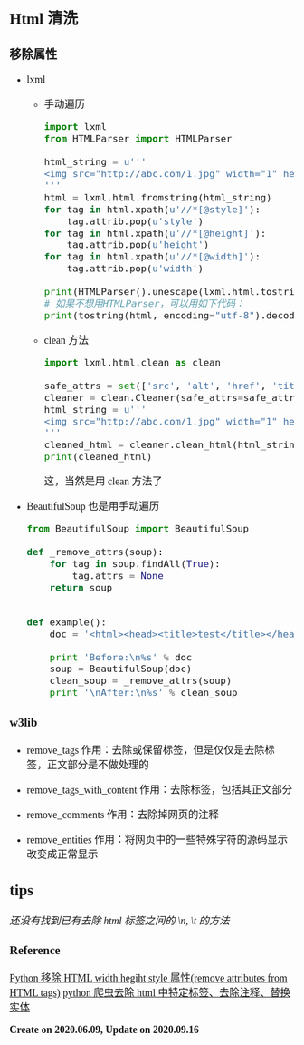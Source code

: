<font size=4 face='楷体'>

## Html 清洗

### 移除属性

- lxml

  - 手动遍历

    ```python
    import lxml
    from HTMLParser import HTMLParser

    html_string = u'''
    <img src="http://abc.com/1.jpg" width="1" height="2" style="width:1px;hegiht:23px;"/>
    '''
    html = lxml.html.fromstring(html_string)
    for tag in html.xpath(u'//*[@style]'):
        tag.attrib.pop(u'style')
    for tag in html.xpath(u'//*[@height]'):
        tag.attrib.pop(u'height')
    for tag in html.xpath(u'//*[@width]'):
        tag.attrib.pop(u'width')

    print(HTMLParser().unescape(lxml.html.tostring(html)))
    # 如果不想用HTMLParser，可以用如下代码：
    print(tostring(html, encoding="utf-8").decode('utf-8'))
    ```

  - clean 方法

    ```python
    import lxml.html.clean as clean

    safe_attrs = set(['src', 'alt', 'href', 'title'])
    cleaner = clean.Cleaner(safe_attrs=safe_attrs)
    html_string = u'''
    <img src="http://abc.com/1.jpg" width="1" height="2" style="width:1px;hegiht:23px;"/>
    '''
    cleaned_html = cleaner.clean_html(html_string)
    print(cleaned_html)
    ```

    这，当然是用 clean 方法了

- BeautifulSoup
  也是用手动遍历

  ```python
  from BeautifulSoup import BeautifulSoup

  def _remove_attrs(soup):
      for tag in soup.findAll(True):
          tag.attrs = None
      return soup


  def example():
      doc = '<html><head><title>test</title></head><body id="foo" οnlοad="whatever"><p class="whatever">junk</p><div style="background: yellow;" id="foo" class="blah">blah</div></body></html>'

      print 'Before:\n%s' % doc
      soup = BeautifulSoup(doc)
      clean_soup = _remove_attrs(soup)
      print '\nAfter:\n%s' % clean_soup
  ```

### w3lib

- remove_tags
  作用：去除或保留标签，但是仅仅是去除标签，正文部分是不做处理的

- remove_tags_with_content
  作用：去除标签，包括其正文部分
- remove_comments
  作用：去除掉网页的注释
- remove_entities
  作用：将网页中的一些特殊字符的源码显示改变成正常显示

## tips

_还没有找到已有去除 html 标签之间的 \n, \t 的方法_

### Reference

[Python 移除 HTML width hegiht style 属性(remove attributes from HTML tags)](https://blog.csdn.net/lilongsy/article/details/87931234)
[python 爬虫去除 html 中特定标签、去除注释、替换实体](https://blog.csdn.net/qq_41849471/article/details/89527706)

**Create on 2020.06.09, Update on 2020.09.16**
